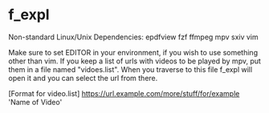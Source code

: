 # f_expl

Non-standard Linux/Unix Dependencies: epdfview fzf ffmpeg mpv sxiv vim

Make sure to set EDITOR in your environment, if you wish to use something other than vim. If you keep a list of urls with videos to be played by mpv, put them in a file named "vidoes.list". When you traverse to this file f_expl will open it and you can select the url from there.

[Format for video.list]
https://url.example.com/more/stuff/for/example 'Name of Video'
